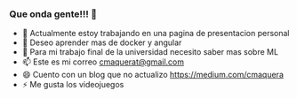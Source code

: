 ### Que onda gente!!! 👋

- 🔭 Actualmente estoy trabajando en una pagina de presentacion personal
- 🌱 Deseo aprender mas de docker y angular
- 🤔 Para mi trabajo final de la universidad necesito saber mas sobre ML
- 📫 Este es mi correo cmaquerat@gmail.com
- 😄 Cuento con un blog que no actualizo https://medium.com/cmaquera
- ⚡ Me gusta los videojuegos 

<!--
**cmaquera/cmaquera** is a ✨ _special_ ✨ repository because its `README.md` (this file) appears on your GitHub profile.

Here are some ideas to get you started:

- 🔭 I’m currently working on ...
- 🌱 I’m currently learning ...
- 👯 I’m looking to collaborate on ...
- 🤔 I’m looking for help with ...
- 💬 Ask me about ...
- 📫 How to reach me: ...
- 😄 Pronouns: ...
- ⚡ Fun fact: ...
-->
